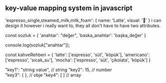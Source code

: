 
## key-value mapping system in javascript
'espresso_single,steamed_milk,milk_foam': { name: 'Latte', visual: '🥛' }
i can design it however i really want to, they all don't have to have two attributes.

const sozluk = {
      'anahtar': "değer", 
      'baska_anahtar': 'başka_değer'
}

console.log(sozluk["anahtar"]);

const kahveRehberi = {
  'latte': ['espresso', 'süt', 'köpük'],
  'americano': ['espresso', 'sıcak_su'],
  'mocha': ['espresso', 'süt', 'çikolata', 'köpük']
}

"key1": "string value",     // string
"key2": 15,                 // number  
"key3": { },                // obje
"key4": [ ]                 // array